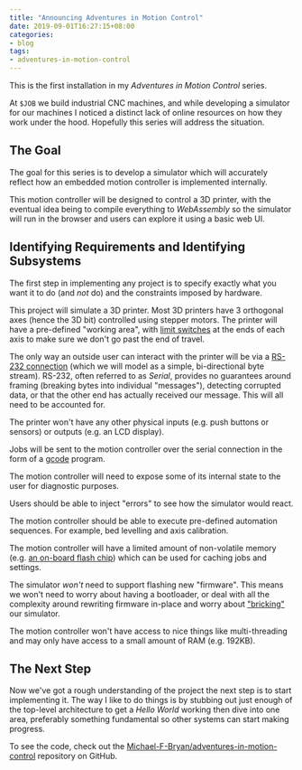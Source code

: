```yaml
---
title: "Announcing Adventures in Motion Control"
date: 2019-09-01T16:27:15+08:00
categories:
- blog
tags:
- adventures-in-motion-control
---
```


This is the first installation in my *Adventures in Motion Control* series.

At `$JOB` we build industrial CNC machines, and while developing a simulator
for our machines I noticed a distinct lack of online resources on how
they work under the hood. Hopefully this series will address the situation.

## The Goal

The goal for this series is to develop a simulator which will accurately reflect
how an embedded motion controller is implemented internally. 

This motion controller will be designed to control a 3D printer, with the
eventual idea being to compile everything to *WebAssembly* so the simulator will
run in the browser and users can explore it using a basic web UI.

## Identifying Requirements and Identifying Subsystems 

The first step in implementing any project is to specify exactly what you want
it to do (and *not* do) and the constraints imposed by hardware.

This project will simulate a 3D printer. Most 3D printers have 3 orthogonal
axes (hence the 3D bit) controlled using stepper motors. The printer will
have a pre-defined "working area", with [limit switches][limit-switch] at the
ends of each axis to make sure we don't go past the end of travel.

The only way an outside user can interact with the printer will be via a
[RS-232 connection][rs-232] (which we will model as a simple, bi-directional
byte stream). RS-232, often referred to as *Serial*, provides no guarantees
around framing (breaking bytes into individual "messages"), detecting
corrupted data, or that the other end has actually received our message. This
will all need to be accounted for.

The printer won't have any other physical inputs (e.g. push buttons or sensors)
or outputs (e.g. an LCD display).

Jobs will be sent to the motion controller over the serial connection in the
form of a [gcode][gcode] program.

The motion controller will need to expose some of its internal state to the
user for diagnostic purposes.

Users should be able to inject "errors" to see how the simulator would react.

The motion controller should be able to execute pre-defined automation
sequences. For example, bed levelling and axis calibration.

The motion controller will have a limited amount of non-volatile memory (e.g.
[an on-board flash chip][flash]) which can be used for caching jobs and
settings.

The simulator *won't* need to support flashing new "firmware". This means we
won't need to worry about having a bootloader, or deal with all the complexity
around rewriting firmware in-place and worry about ["bricking"][bricking] our
simulator.

The motion controller won't have access to nice things like multi-threading and
may only have access to a small amount of RAM (e.g. 192KB).

## The Next Step

Now we've got a rough understanding of the project the next step is to start
implementing it. The way I like to do things is by stubbing out just enough of
the top-level architecture to get a *Hello World* working then dive into one
area, preferably something fundamental so other systems can start making
progress.

To see the code, check out the
[Michael-F-Bryan/adventures-in-motion-control][repo] repository on GitHub.

[limit-switch]: https://en.wikipedia.org/wiki/Limit_switch
[rs-232]: https://en.wikipedia.org/wiki/RS-232
[flash]: https://en.wikipedia.org/wiki/Flash_memory
[gcode]: https://en.wikipedia.org/wiki/Gcode
[bricking]: https://en.wikipedia.org/wiki/Brick_(electronics)
[repo]: https://github.com/Michael-F-Bryan/adventures-in-motion-control